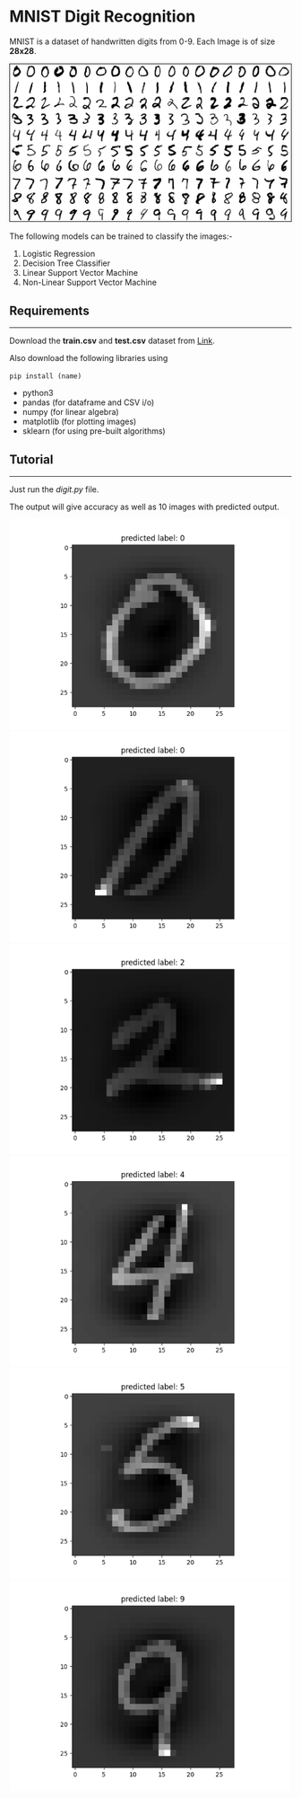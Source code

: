 # MNIST Digit Recognition

MNIST is a dataset of handwritten digits from 0-9. Each Image is of size **28x28**.

![mnist-sample](mnist-sample.png)

The following models can be trained to classify the images:-
1. Logistic Regression
2. Decision Tree Classifier
3. Linear Support Vector Machine
4. Non-Linear Support Vector Machine


## Requirements
---

Download the **train.csv** and **test.csv** dataset from [Link](https://www.kaggle.com/oddrationale/mnist-in-csv).

Also download the following libraries using 

` pip install (name) `

- python3
- pandas      (for dataframe and CSV i/o)
- numpy       (for linear algebra)
- matplotlib  (for plotting images)
- sklearn     (for using pre-built algorithms)

## Tutorial
---
 Just run the *digit.py* file.

 The output will give accuracy as well as 10 images with predicted output.

<img src="Figure_1.png" alt="fig" width="500"/>
<img src="Figure_2.png" alt="fig" width="500"/>
<img src="Figure_3.png" alt="fig" width="500"/>
<img src="Figure_4.png" alt="fig" width="500"/>
<img src="Figure_5.png" alt="fig" width="500"/>
<img src="Figure_6.png" alt="fig" width="500"/>